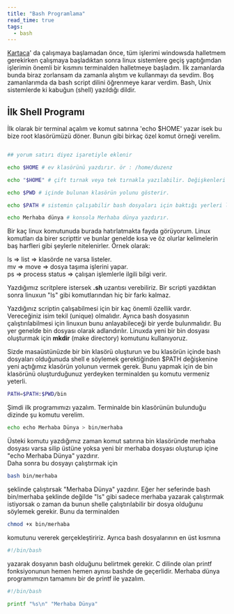 ```yaml
---
title: "Bash Programlama"
read_time: true
tags:
  - bash
---
```



[Kartaca](http://www.kartaca.com/)' da çalışmaya başlamadan önce, tüm işlerimi windowsda halletmem gerekirken çalışmaya başladıktan sonra linux sistemlere geçiş yaptığımdan işlerimin önemli bir kısmını terminalden halletmeye başladım. İlk zamanlarda bunda biraz zorlansam da zamanla alıştım ve kullanmayı da sevdim. Boş zamanlarımda da bash script dilini öğrenmeye karar verdim. Bash, Unix sistemlerde ki kabuğun (shell) yazıldığı dildir.

## İlk Shell Programı

İlk olarak bir terminal açalım ve komut satırına 'echo $HOME' yazar isek bu bize root klasörümüzü döner. Bunun gibi birkaç özel komut örneği verelim.

```bash

## yorum satırı diyez işaretiyle eklenir

echo $HOME # ev klasörünü yazdırır. ör : /home/duzenz

echo "$HOME" # çift tırnak veya tek tırnakla yazılabilir. Değişkenleri genelde tırnakla yazılır.

echo $PWD # içinde bulunan klasörün yolunu gösterir.

echo $PATH # sistemin çalışabilir bash dosyaları için baktığı yerleri listeler.

echo Merhaba dünya # konsola Merhaba dünya yazdırır.

```

Bir kaç linux komutunuda burada hatırlatmakta fayda görüyorum. Linux komutları da birer scripttir ve bunlar genelde kısa ve öz olurlar kelimelerin baş harfleri gibi şeylerle nitelenirler. Örnek olarak:

ls => list => klasörde ne varsa listeler.  
mv => move => dosya taşıma işlerini yapar.  
ps => process status => çalışan işlemlerle ilgili bilgi verir.

Yazdığımız scritplere istersek **.sh** uzantısı verebiliriz. Bir scripti yazdıktan sonra linuxun "ls" gibi komutlarından hiç bir farkı kalmaz.

Yazdığınız scriptin çalışabilmesi için bir kaç önemli özellik vardır. Vereceğiniz isim tekil (unique) olmalıdır. Ayrıca bash dosyasının çalıştırılabilmesi için linuxun bunu anlayabileceği bir yerde bulunmalıdır. Bu yer genelde bin dosyası olarak adlandırılır. Linuxda yeni bir bin dosyası oluşturmak için **mkdir** (make directory) komutunu kullanıyoruz.

Sizde masaüstünüzde bir bin klasörü oluşturun ve bu klasörün içinde bash dosyaları olduğunuda shell e söylemek gerektiğinden $PATH değişkenine yeni açtığımız klasörün yolunun vermek gerek. Bunu yapmak için de bin klasörünü oluşturduğunuz yerdeyken terminalden şu komutu vermeniz yeterli.

```bash
PATH=$PATH:$PWD/bin
```

Şimdi ilk programımızı yazalım. Terminalde bin klasörünün bulunduğu dizinde şu komutu verelim.

```bash
echo echo Merhaba Dünya > bin/merhaba
```

Üsteki komutu yazdığımız zaman komut satırına bin klasöründe merhaba dosyası varsa silip üstüne yoksa yeni bir merhaba dosyası oluşturup içine "echo Merhaba Dünya" yazdırır.  
Daha sonra bu dosyayı çalıştırmak için

```bash
bash bin/merhaba
```

şeklinde çalıştırsak "Merhaba Dünya" yazdırır. Eğer her seferinde bash bin/merhaba şeklinde değilde "ls" gibi sadece merhaba yazarak çalıştırmak istiyorsak o zaman da bunun shelle çalıştırılabilir bir dosya olduğunu söylemek gerekir. Bunu da terminalden

```bash
chmod +x bin/merhaba 
```

komutunu vererek gerçekleştiririz. Ayrıca bash dosyalarının en üst kısmına

```bash
#!/bin/bash
```

yazarak dosyanın bash olduğunu belirtmek gerekir. C dilinde olan printf fonksiyonunun hemen hemen aynısı bashde de geçerlidir. Merhaba dünya programımızın tamamını bir de printf ile yazalım.

```bash
#!/bin/bash

printf "%s\n" "Merhaba Dünya"
```